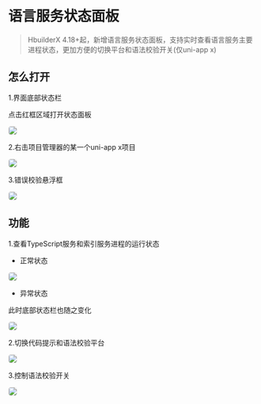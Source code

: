 # 语言服务状态面板

> HbuilderX 4.18+起，新增语言服务状态面板，支持实时查看语言服务主要进程状态，更加方便的切换平台和语法校验开关(仅uni-app x)

## 怎么打开
1.界面底部状态栏

点击红框区域打开状态面板

<div>
<img src="https://web-ext-storage.dcloud.net.cn/hx/lsstatus/zh/1.png" style="border:1px solid #eee;  border-radius: 5px;" />
</div>

2.右击项目管理器的某一个uni-app x项目

<div>
<img src="https://web-ext-storage.dcloud.net.cn/hx/lsstatus/zh/2.png" style="border:1px solid #eee;  border-radius: 5px;" />
</div>

3.错误校验悬浮框

<div>
<img src="https://web-ext-storage.dcloud.net.cn/hx/lsstatus/zh/3.png" style="border:1px solid #eee;  border-radius: 5px;" />
</div>

## 功能

1.查看TypeScript服务和索引服务进程的运行状态

- 正常状态

<div>
<img src="https://web-ext-storage.dcloud.net.cn/hx/lsstatus/zh/4.png" style="border:1px solid #eee;  border-radius: 5px;" />
</div>

- 异常状态

此时底部状态栏也随之变化

<div>
<img src="https://web-ext-storage.dcloud.net.cn/hx/lsstatus/zh/5.png" style="border:1px solid #eee;  border-radius: 5px;" />
</div>

2.切换代码提示和语法校验平台

<div>
<img src="https://web-ext-storage.dcloud.net.cn/hx/lsstatus/zh/6.png" style="border:1px solid #eee;  border-radius: 5px;" />
</div>

3.控制语法校验开关
   
<div>
<img src="https://web-ext-storage.dcloud.net.cn/hx/lsstatus/zh/7.png" style="border:1px solid #eee;  border-radius: 5px;" />
</div>